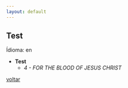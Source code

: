 ```yaml
---
layout: default
---
```


## Test

Ídioma: en


- **Test**
  - _4 - FOR THE BLOOD OF JESUS CHRIST_

[voltar](./)
